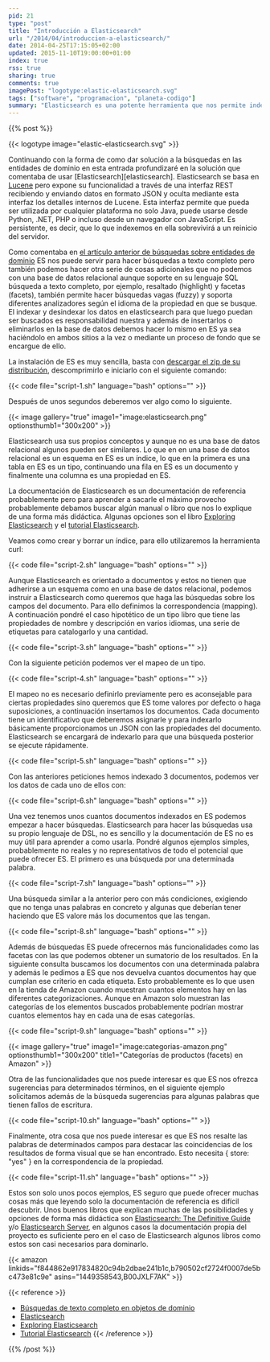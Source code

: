 ```yaml
---
pid: 21
type: "post"
title: "Introducción a Elasticsearch"
url: "/2014/04/introduccion-a-elasticsearch/"
date: 2014-04-25T17:15:05+02:00
updated: 2015-11-10T19:00:00+01:00
index: true
rss: true
sharing: true
comments: true
imagePost: "logotype:elastic-elasticsearch.svg"
tags: ["software", "programacion", "planeta-codigo"]
summary: "Elasticsearch es una potente herramienta que nos permite indexar una gran volumen de datos y posteriormente hacer consultas sobre ellos soportando entre otras muchas cosas búsquedas aproximadas, facetas y resaltado. Un uso puede ser hacer consultas de texto completo, al estar los datos indexados los resultados se obtienen de forma muy rápida."
---
```


{{% post %}}

{{< logotype image="elastic-elasticsearch.svg" >}}

Continuando con la forma de como dar solución a la búsquedas en las entidades de dominio en esta entrada profundizaré en la solución que comentaba de usar [Elasticsearch][elasticsearch]. Elasticsearch se basa en [Lucene](https://lucene.apache.org/core/) pero expone su funcionalidad a través de una interfaz REST recibiendo y enviando datos en formato JSON y oculta mediante esta interfaz los detalles internos de Lucene. Esta interfaz permite que pueda ser utilizada por cualquier plataforma no solo Java, puede usarse desde Python, .NET, PHP o incluso desde un navegador con JavaScript. Es persistente, es decir, que lo que indexemos en ella sobrevivirá a un reinicio del servidor.

Como comentaba en [el artículo anterior de búsquedas sobre entidades de dominio](https://elblogdepicodev.blogspot.com.es/2013/08/busquedas-de-texto-completo-en-objetos-de-dominio.html) ES nos puede servir para hacer búsquedas a texto completo pero también podemos hacer otra serie de cosas adicionales que no podemos con una base de datos relacional aunque soporte en su lenguaje SQL búsqueda a texto completo, por ejemplo, resaltado (highlight) y facetas (facets), también permite hacer búsquedas vagas (fuzzy) y soporta diferentes analizadores según el idioma de la propiedad en que se busque. El indexar y desindexar los datos en elasticsearch para que luego puedan ser buscados es responsabilidad nuestra y además de insertarlos o eliminarlos en la base de datos debemos hacer lo mismo en ES ya sea haciéndolo en ambos sitios a la vez o mediante un proceso de fondo que se encargue de ello.

La instalación de ES es muy sencilla, basta con [descargar el zip de su distribución](https://www.elastic.co/es/downloads/), descomprimirlo e iniciarlo con el siguiente comando:

{{< code file="script-1.sh" language="bash" options="" >}}

Después de unos segundos deberemos ver algo como lo siguiente.

{{< image
    gallery="true"
    image1="image:elasticsearch.png" optionsthumb1="300x200" >}}

Elasticsearch usa sus propios conceptos y aunque no es una base de datos relacional algunos pueden ser similares. Lo que en en una base de datos relacional es un esquema en ES es un índice, lo que en la primera es una tabla en ES es un tipo, continuando una fila en ES es un documento y finalmente una columna es una propiedad en ES.

La documentación de Elasticsearch es un documentación de referencia probablemente pero para aprender a sacarle el máximo provecho probablemente debamos buscar algún manual o libro que nos lo explique de una forma más didáctica. Algunas opciones son el libro [Exploring Elasticsearch](https://exploringelasticsearch.com/) y el [tutorial Elasticsearch](https://www.elasticsearchtutorial.com/).

Veamos como crear y borrar un índice, para ello utilizaremos la herramienta curl:

{{< code file="script-2.sh" language="bash" options="" >}}

Aunque Elasticsearch es orientado a documentos y estos no tienen que adherirse a un esquema como en una base de datos relacional, podemos instruir a Elasticsearch como queremos que haga las búsquedas sobre los campos del documento. Para ello definimos la correspondencia (mapping). A continuación pondré el caso hipotético de un tipo libro que tiene las propiedades de nombre y descripción en varios idiomas, una serie de etiquetas para catalogarlo y una cantidad.

{{< code file="script-3.sh" language="bash" options="" >}}

Con la siguiente petición podemos ver el mapeo de un tipo.

{{< code file="script-4.sh" language="bash" options="" >}}

El mapeo no es necesario definirlo previamente pero es aconsejable para ciertas propiedades sino queremos que ES tome valores por defecto o haga suposiciones, a continuación insertamos los documentos. Cada documento tiene un identificativo que deberemos asignarle y para indexarlo básicamente proporcionamos un JSON con las propiedades del documento. Elasticsearch se encargará de indexarlo para que una búsqueda posterior se ejecute rápidamente.

{{< code file="script-5.sh" language="bash" options="" >}}

Con las anteriores peticiones hemos indexado 3 documentos, podemos ver los datos de cada uno de ellos con:

{{< code file="script-6.sh" language="bash" options="" >}}

Una vez tenemos unos cuantos documentos indexados en ES podemos empezar a hacer búsquedas. Elasticsearch para hacer las búsquedas usa su propio lenguaje de DSL, no es sencillo y la documentación de ES no es muy útil para aprender a como usarla. Pondré algunos ejemplos simples, probablemente no reales y no representativos de todo el potencial que puede ofrecer ES. El primero es una búsqueda por una determinada palabra.

{{< code file="script-7.sh" language="bash" options="" >}}

Una búsqueda similar a la anterior pero con más condiciones, exigiendo que no tenga unas palabras en concreto y algunas que deberían tener haciendo que ES valore más los documentos que las tengan.

{{< code file="script-8.sh" language="bash" options="" >}}

Además de búsquedas ES puede ofrecernos más funcionalidades como las facetas con las que podemos obtener un sumatorio de los resultados. En la siguiente consulta buscamos los documentos con una determinada palabra y además le pedimos a ES que nos devuelva cuantos documentos hay que cumplan ese criterio en cada etiqueta. Esto probablemente es lo que usen en la tienda de Amazon cuando muestran cuantos elementos hay en las diferentes categorizaciones. Aunque en Amazon solo muestran las categorías de los elementos buscados probablemente podrían mostrar cuantos elementos hay en cada una de esas categorías.

{{< code file="script-9.sh" language="bash" options="" >}}

{{< image
    gallery="true"
    image1="image:categorias-amazon.png" optionsthumb1="300x200" title1="Categorías de productos (facets) en Amazon" >}}

Otra de las funcionalidades que nos puede interesar es que ES nos ofrezca sugerencias para determinados términos, en el siguiente ejemplo solicitamos además de la búsqueda sugerencias para algunas palabras que tienen fallos de escritura.

{{< code file="script-10.sh" language="bash" options="" >}}

Finalmente, otra cosa que nos puede interesar es que ES nos resalte las palabras de determinados campos para destacar las coincidencias de los resultados de forma visual que se han encontrado. Esto necesita { store: "yes" } en la correspondencia de la propiedad.

{{< code file="script-11.sh" language="bash" options="" >}}

Estos son solo unos pocos ejemplos, ES seguro que puede ofrecer muchas cosas más que leyendo solo la documentación de referencia es difícil descubrir. Unos buenos libros que explican muchas de las posibilidades y opciones de forma más didáctica son [Elasticsearch: The Definitive Guide](https://amzn.to/2sChYkF) y/o [Elasticsearch Server](https://amzn.to/37GgF31), en algunos casos la documentación propia del proyecto es suficiente pero en el caso de Elasticsearch algunos libros como estos son casi necesarios para dominarlo.

{{< amazon
    linkids="f844862e917834820c94b2dbae241b1c,b790502cf2724f0007de5bc473e81c9e"
    asins="1449358543,B00JXLF7AK" >}}

{{< reference >}}
* [Búsquedas de texto completo en objetos de dominio](https://elblogdepicodev.blogspot.com.es/2013/08/busquedas-de-texto-completo-en-objetos-de-dominio.html)
* [Elasticsearch](http://www.elasticsearch.org)
* [Exploring Elasticsearch](http://exploringelasticsearch.com/)
* [Tutorial Elasticsearch](http://www.elasticsearchtutorial.com/)
{{< /reference >}}

{{% /post %}}
